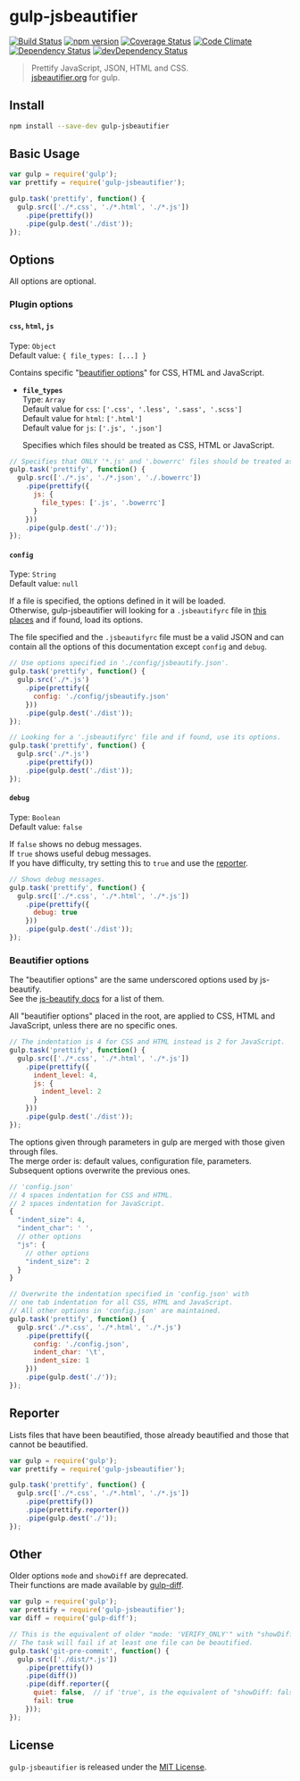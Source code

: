 # gulp-jsbeautifier
[![Build Status](https://travis-ci.org/tarunc/gulp-jsbeautifier.svg?branch=master)](https://travis-ci.org/tarunc/gulp-jsbeautifier)
[![npm version](https://badge.fury.io/js/gulp-jsbeautifier.svg)](https://badge.fury.io/js/gulp-jsbeautifier)
[![Coverage Status](https://coveralls.io/repos/github/tarunc/gulp-jsbeautifier/badge.svg?branch=master)](https://coveralls.io/github/tarunc/gulp-jsbeautifier?branch=master)
[![Code Climate](https://codeclimate.com/github/tarunc/gulp-jsbeautifier/badges/gpa.svg)](https://codeclimate.com/github/tarunc/gulp-jsbeautifier)
[![Dependency Status](https://david-dm.org/tarunc/gulp-jsbeautifier.svg)](https://david-dm.org/tarunc/gulp-jsbeautifier)
[![devDependency Status](https://david-dm.org/tarunc/gulp-jsbeautifier/dev-status.svg)](https://david-dm.org/tarunc/gulp-jsbeautifier#info=devDependencies)

> Prettify JavaScript, JSON, HTML and CSS.  
[jsbeautifier.org](http://jsbeautifier.org/) for gulp.

## Install
```sh
npm install --save-dev gulp-jsbeautifier
```

## Basic Usage
```javascript
var gulp = require('gulp');
var prettify = require('gulp-jsbeautifier');

gulp.task('prettify', function() {
  gulp.src(['./*.css', './*.html', './*.js'])
    .pipe(prettify())
    .pipe(gulp.dest('./dist'));
});
```

## Options
All options are optional.

### Plugin options
#### `css`, `html`, `js`
Type: `Object`  
Default value: `{ file_types: [...] }`

Contains specific "[beautifier options](#beautifier-options)"  for CSS, HTML and JavaScript.

* **`file_types`**  
  Type: `Array`  
  Default value for `css`: `['.css', '.less', '.sass', '.scss']`  
  Default value for `html`: `['.html']`  
  Default value for `js`: `['.js', '.json']`

  Specifies which files should be treated as CSS, HTML or JavaScript.

```javascript
// Specifies that ONLY '*.js' and '.bowerrc' files should be treated as JavaScript.
gulp.task('prettify', function() {
  gulp.src(['./*.js', './*.json', './.bowerrc'])
    .pipe(prettify({
      js: {
        file_types: ['.js', '.bowerrc']
      }
    }))
    .pipe(gulp.dest('./'));
});
```

#### `config`
Type: `String`  
Default value: `null`

If a file is specified, the options defined in it will be loaded.  
Otherwise, gulp-jsbeautifier will looking for a `.jsbeautifyrc` file in [this places](https://www.npmjs.com/package/rc#standards) and if found, load its options.

The file specified and the `.jsbeautifyrc` file must be a valid JSON and can contain all the options of this documentation except `config` and `debug`.

```javascript
// Use options specified in './config/jsbeautify.json'.
gulp.task('prettify', function() {
  gulp.src('./*.js')
    .pipe(prettify({
      config: './config/jsbeautify.json'
    }))
    .pipe(gulp.dest('./dist'));
});

// Looking for a '.jsbeautifyrc' file and if found, use its options.
gulp.task('prettify', function() {
  gulp.src('./*.js')
    .pipe(prettify())
    .pipe(gulp.dest('./dist'));
});
```

#### `debug`
Type: `Boolean`  
Default value: `false`

If `false` shows no debug messages.   
If `true` shows useful debug messages.   
If you have difficulty, try setting this to `true` and use the [reporter](#reporter).

```javascript
// Shows debug messages.
gulp.task('prettify', function() {
  gulp.src(['./*.css', './*.html', './*.js'])
    .pipe(prettify({
      debug: true
    }))
    .pipe(gulp.dest('./dist'));
});
```

### Beautifier options
The "beautifier options" are the same underscored options used by js-beautify.  
See the [js-beautify docs](https://github.com/beautify-web/js-beautify) for a list of them.

All "beautifier options" placed in the root, are applied to CSS, HTML and JavaScript, unless there are no specific ones.

```javascript
// The indentation is 4 for CSS and HTML instead is 2 for JavaScript.
gulp.task('prettify', function() {
  gulp.src(['./*.css', './*.html', './*.js'])
    .pipe(prettify({
      indent_level: 4,
      js: {
        indent_level: 2
      }
    }))
    .pipe(gulp.dest('./dist'));
});
```

The options given through parameters in gulp are merged with those given through files.  
The merge order is: default values, configuration file, parameters.  
Subsequent options overwrite the previous ones.

```javascript
// 'config.json'
// 4 spaces indentation for CSS and HTML.
// 2 spaces indentation for JavaScript.
{
  "indent_size": 4,
  "indent_char": ' ',
  // other options
  "js": {
    // other options
    "indent_size": 2
  }
}

// Overwrite the indentation specified in 'config.json' with
// one tab indentation for all CSS, HTML and JavaScript.
// All other options in 'config.json' are maintained.
gulp.task('prettify', function() {
  gulp.src('./*.css', './*.html', './*.js')
    .pipe(prettify({
      config: './config.json',
      indent_char: '\t',
      indent_size: 1
    }))
    .pipe(gulp.dest('./'));
});
```
## Reporter
Lists files that have been beautified, those already beautified and those that cannot be beautified.

```javascript
var gulp = require('gulp');
var prettify = require('gulp-jsbeautifier');

gulp.task('prettify', function() {
  gulp.src(['./*.css', './*.html', './*.js'])
    .pipe(prettify())
    .pipe(prettify.reporter())
    .pipe(gulp.dest('./'));
});
```

## Other
Older options `mode` and `showDiff` are deprecated.  
Their functions are made available by [gulp-diff](https://www.npmjs.com/package/gulp-diff).

```javascript
var gulp = require('gulp');
var prettify = require('gulp-jsbeautifier');
var diff = require('gulp-diff');

// This is the equivalent of older "mode: 'VERIFY_ONLY'" with "showDiff: true".
// The task will fail if at least one file can be beautified.
gulp.task('git-pre-commit', function() {
  gulp.src(['./dist/*.js'])
    .pipe(prettify())
    .pipe(diff())
    .pipe(diff.reporter({
      quiet: false,  // if 'true', is the equivalent of "showDiff: false"
      fail: true
    }));
});
```

## License
`gulp-jsbeautifier` is released under the [MIT License](./LICENSE.md).
